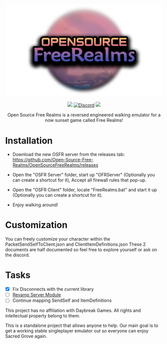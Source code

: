 <p align="center"><img src="res/OSFR.png"></p>

<p align="center">
    <a href="https://github.com/Open-Source-Free-Realms/OpenSourceFreeRealms/releases"><img src="https://img.shields.io/github/v/release/OpenFreeRealms/OpenFreeRealms?style=for-the-badge"></a>
    <a href="https://discord.gg/Zu5mCyDVaB"><img src="https://img.shields.io/badge/chat-on%20discord-7289da.svg?logo=discord&style=for-the-badge" alt="Discord"></a>
    <img src="https://img.shields.io/github/downloads/OpenFreeRealms/OpenFreeRealms/total?style=for-the-badge">
    
</p>

<p align="center">
Open Source Free Realms is a reversed engineered walking emulator for a now sunset game called Free Realms!
</p>

# Installation
 - Download the new OSFR server from the releases tab: https://github.com/Open-Source-Free-Realms/OpenSourceFreeRealms/releases

 - Open the "OSFR Server" folder, start up "OFRServer" (Optionally you can create a shortcut for it), Accept all firewall rules that pop-up.

 - Open the "OSFR Client" folder, locate "FreeRealms.bat" and start it up (Optionally you can create a shortcut for it).

 - Enjoy walking around!

# Customization
You can freely customize your character within the PacketSendSelfToClient.json and ClientItemDefinitions.json
These 2 documents are half documented so feel free to explore yourself or ask on the discord.

# Tasks
- [x] Fix Disconnects with the current library
- [ ] [Revamp Server Module](https://github.com/OpenFreeRealms/OpenFreeRealms/issues/3)
- [ ] Continue mapping SendSelf and ItemDefinitions

This project has no affiliation with Daybreak Games. All rights and intellectual property belong to them.

This is a standalone project that allows anyone to help. Our main goal is to get a working stable singleplayer emulator out so everyone can enjoy Sacred Grove again.
